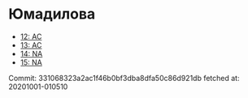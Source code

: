 # Юмадилова
- [12: AC](12.md)
- [13: AC](13.md)
- [14: NA](14.md)
- [15: NA](15.md)

Commit: 331068323a2ac1f46b0bf3dba8dfa50c86d921db
 fetched at: 20201001-010510

